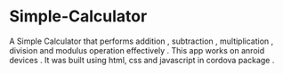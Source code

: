 # Simple-Calculator
A Simple Calculator that performs addition , subtraction , multiplication , division and modulus operation effectively .
This app works on anroid devices .
It was built using html, css and javascript in cordova package .
